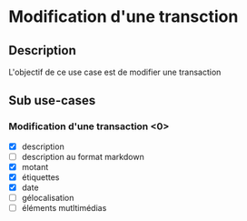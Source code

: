 # Modification d'une transction

## Description
L'objectif de ce use case est de modifier une transaction

## Sub use-cases
### Modification d'une transaction <0>
- [x] description
- [ ] description au format markdown
- [x] motant
- [x] étiquettes
- [x] date 
- [ ] gélocalisation
- [ ] éléments mutltimédias
